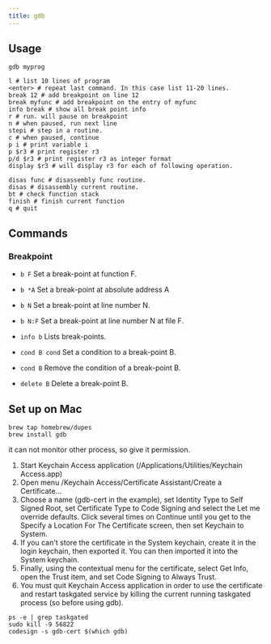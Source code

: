 ```yaml
---
title: gdb
---
```


Usage
-----

```
gdb myprog
```

```
l # list 10 lines of program
<enter> # repeat last command. In this case list 11-20 lines.
break 12 # add breakpoint on line 12
break myfunc # add breakpoint on the entry of myfunc
info break # show all break point info
r # run. will pause on breakpoint
n # when paused, run next line
stepi # step in a routine.
c # when paused, continue
p i # print variable i
p $r3 # print register r3
p/d $r3 # print register r3 as integer format
display $r3 # will display r3 for each of following operation.

disas func # disassembly func routine.
disas # disassembly current routine.
bt # check function stack
finish # finish current function
q # quit
```

Commands
-------

### Breakpoint

* `b F`                     Set a break-point at function F.
* `b *A`                    Set a break-point at absolute address A
* `b N`                     Set a break-point at line number N.
* `b N:F`                   Set a break-point at line number N at file F.

* `info b`                  Lists break-points.
* `cond B cond`             Set a condition to a break-point B.
* `cond B`                  Remove the condition of a break-point B.
* `delete B`                Delete a break-point B.


Set up on Mac
-------------

```
brew tap homebrew/dupes
brew install gdb
```

it can not monitor other process, so give it permission.

1. Start Keychain Access application (/Applications/Utilities/Keychain Access.app)
2. Open menu /Keychain Access/Certificate Assistant/Create a Certificate...
3. Choose a name (gdb-cert in the example), set Identity Type to Self Signed Root, set Certificate Type to Code Signing and select the Let me override defaults. Click several times on Continue until you get to the Specify a Location For The Certificate screen, then set Keychain to System.
4. If you can't store the certificate in the System keychain, create it in the login keychain, then exported it. You can then imported it into the System keychain.
5. Finally, using the contextual menu for the certificate, select Get Info, open the Trust item, and set Code Signing to Always Trust.
6. You must quit Keychain Access application in order to use the certificate and restart taskgated service by killing the current running taskgated process (so before using gdb).

```
ps -e | grep taskgated
sudo kill -9 56822
codesign -s gdb-cert $(which gdb)
```
